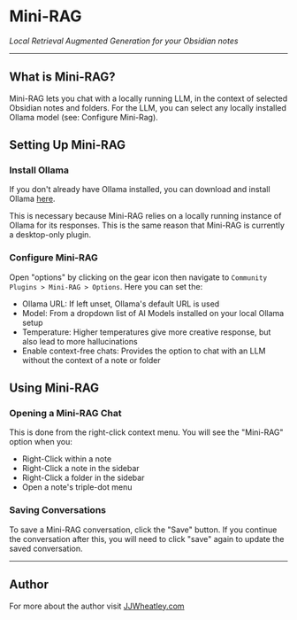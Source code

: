 # Mini-RAG
*Local Retrieval Augmented Generation for your Obsidian notes*

---

## What is Mini-RAG?
Mini-RAG lets you chat with a locally running LLM, in the context of selected Obsidian notes and folders. For the LLM, you can select any locally installed Ollama model (see: Configure Mini-Rag).

## Setting Up Mini-RAG
### Install Ollama
If you don't already have Ollama installed, you can download and install Ollama [here](https://ollama.com/download). 

This is necessary because Mini-RAG relies on a locally running instance of Ollama for its responses. This is the same reason that Mini-RAG is currently a desktop-only plugin.

### Configure Mini-RAG
Open "options" by clicking on the gear icon then navigate to `Community Plugins > Mini-RAG > Options`. Here you can set the:
- Ollama URL: If left unset, Ollama's default URL is used
- Model: From a dropdown list of AI Models installed on your local Ollama setup
- Temperature: Higher temperatures give more creative response, but also lead to more hallucinations
- Enable context-free chats: Provides the option to chat with an LLM without the context of a note or folder


## Using Mini-RAG
### Opening a Mini-RAG Chat
This is done from the right-click context menu. You will see the "Mini-RAG" option when you:
- Right-Click within a note
- Right-Click a note in the sidebar
- Right-Click a folder in the sidebar
- Open a note's triple-dot menu

### Saving Conversations
To save a Mini-RAG conversation, click the "Save" button. If you continue the conversation after this, you will need to click "save" again to update the saved conversation.

--- 

## Author
For more about the author visit [JJWheatley.com](https://www.jjwheatley.com/)
